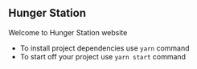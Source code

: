 ## Hunger Station

Welcome to Hunger Station website

- To install project dependencies use `yarn` command
- To start off your project use `yarn start` command 
